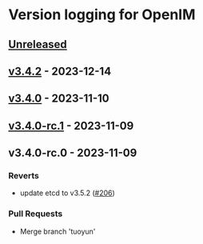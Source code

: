 # Version logging for OpenIM

<!-- BEGIN MUNGE: GENERATED_TOC -->

<!-- END MUNGE: GENERATED_TOC -->

<a name="unreleased"></a>
## [Unreleased]


<a name="v3.4.2"></a>
## [v3.4.2] - 2023-12-14

<a name="v3.4.0"></a>
## [v3.4.0] - 2023-11-10

<a name="v3.4.0-rc.1"></a>
## [v3.4.0-rc.1] - 2023-11-09

<a name="v3.4.0-rc.0"></a>
## v3.4.0-rc.0 - 2023-11-09
### Reverts
- update etcd to v3.5.2 ([#206](https://github.com/openimsdk/open-im-server/issues/206))

### Pull Requests
- Merge branch 'tuoyun'


[Unreleased]: https://github.com/openimsdk/open-im-server/compare/v3.4.2...HEAD
[v3.4.2]: https://github.com/openimsdk/open-im-server/compare/v3.4.0...v3.4.2
[v3.4.0]: https://github.com/openimsdk/open-im-server/compare/v3.4.0-rc.1...v3.4.0
[v3.4.0-rc.1]: https://github.com/openimsdk/open-im-server/compare/v3.4.0-rc.0...v3.4.0-rc.1
